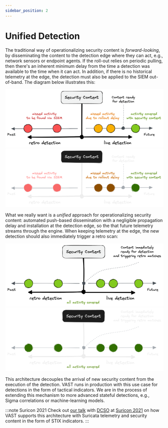 ```yaml
---
sidebar_position: 2
---
```


# Unified Detection

The traditional way of operationalizing security content is *forward-looking*,
by disseminating the content to the detection edge where they can act, e.g.,
network sensors or endpoint agents. If the roll-out relies on periodic pulling,
then there's an inherent minimum delay from the time a detection was available
to the time when it can act. In addition, if there is no historical telemetry at
the edge, the detection must also be applied to the SIEM out-of-band. The
diagram below illustrates this:

![Live Detection](/img/live-detection.light.png#gh-light-mode-only)
![Live Detection](/img/live-detection.dark.png#gh-dark-mode-only)

What we really want is a *unified* approach for operationalizing security
content: automated push-based dissemination with a negligible propagation delay
and installation at the detection edge, so the that future telemetry streams
through the engine. When keeping telemetry at the edge, the new detection should
also immediately trigger a retro scan:

![Live & Retro Detection](/img/live-retro-detection.light.png#gh-light-mode-only)
![Live & Retro Detection](/img/live-retro-detection.dark.png#gh-dark-mode-only)

This architecture decouples the arrival of new security content from the
execution of the detection. VAST runs in production with this use case for
detections in the form of tactical indicators. We are in the process of
extending this mechanism to more advanced stateful detections, e.g., Sigma
correlations or machine-learning models.

:::note Suricon 2021
Check out [our talk][suricon21-slides] with [DCSO](https://dcso.de) at [Suricon
2021](https://suricon.net/suricon-2021-boston/) on how VAST supports this
architecture with Suricata telemetry and security content in the form of STIX
indicators.
:::

[suricon21-slides]: https://github.com/tenzir/events/releases/download/suricon21/slides.pdf
